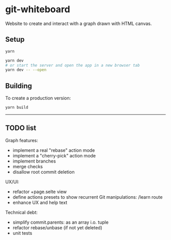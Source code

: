 # git-whiteboard

Website to create and interact with a graph drawn with HTML canvas.

## Setup

```bash
yarn

yarn dev
# or start the server and open the app in a new browser tab
yarn dev -- --open
```

## Building

To create a production version:

```bash
yarn build
```

---
## TODO list

Graph features:

- implement a real "rebase" action mode
- implement a "cherry-pick" action mode
- implement branches
- merge checks
- disallow root commit deletion

UX/UI:

- refactor +page.selte view
- define actions presets to show recurrent Git manipulations: /learn route
- enhance UX and help text

Technical debt:

- simplify commit.parents: as an array i.o. tuple
- refactor rebase/unbase (if not yet deleted)
- unit tests
